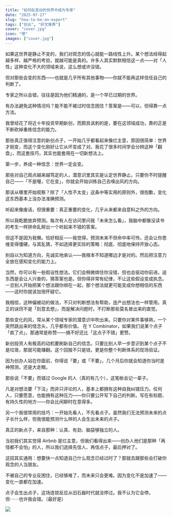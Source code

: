 ```yaml
---
title: "如何在变动的世界中成为专家"
date: "2025-07-27"
slug: "how-to-be-an-expert"
tags: ["创业", "好文推荐"]
cover: "cover.jpg"
icon: "😎"
images: ["cover.jpg"]
---
```

如果这世界是静止不变的，我们对观念的信心就能一路线性上升。某个想法经得起越多样、越严格的考验，就越可能是真的。许多人其实默默相信这一点——对「人性」这种变化不大的领域来说，这么想或许没错。



但对那些会变的东西——也就是几乎所有其他事物——你就不能再这样信任自己的判断了。



专家之所以会错，往往是因为他们精通的，是一个早已过期的世界。



有办法避免这种情况吗？能不能不被过时信念困住？答案是——可以，但得靠一点方法。



我曾经花了将近十年投资早期新创，而颇具讽刺的是，要在这领域成功，靠的正是不断砍掉重练信念的能力。



那些真正值得注意的新创点子，一开始几乎都看起来像烂主意，原因很简单：世界才刚变，而这个变化刚好让它从坏变成了对。我花了很多时间学会分辨这种「翻盘」，而这套技巧，其实也能套用在一切新想法上。



第一步，养成一种信念：世界一定会变。



那些对自己观点越来越笃定的人，潜意识里其实是认定世界静止。只要你不时提醒自己——「不是喔，它在变」，你就会开始训练自己去嗅出风的方向。



那该从哪里开始观察？除了「人性不太变」这条中等实用的原则外，很抱歉，变化这东西基本上没办法准确预测。



听起来像废话，但很重要：真正重要的变化，几乎从来都来自意料之外的方向。



所以我乾脆放弃预测。每次有人在访问里问我「未来怎么看」，我脑中都像没读书的考生一样拼命乱掰出一个听起来不错的答案。



但这不是因为我懒。恰好相反——我觉得，预测未来不但命中率可怜，还会让你思维变得僵硬。与其乱猜，不如选择更实际的策略：彻底、彻底地保持开放心态。



别自以为知道方向，先诚实地承认——我根本不知道哪边才是对的。然后把注意力全放在感知变化的能力上。



当然，你可以有一些假设性想法。它们会稍微绑住你没错，但也会驱动你前进。追东西是会让人兴奋的，猜答案也是。但你得非常有纪律，不让这些假设变成执念。
一旦别人开始把某个想法跟你绑在一起，那个想法就更可能变成你想相信的东西——这时你就该加倍怀疑它。



我相信，这种偏被动的做法，不只对判断想法有帮助，连产出想法也一样管用。真正的诀窍不是「刻意去想」，而是解决问题时，不打断那些莫名冒出来的直觉。



那些变化的风，常从某个领域专家的潜意识中吹出来。只要你对某件事够熟，一个突然跳出来的怪念头，几乎都有价值。
在 Y Combinator，如果我们说某个点子「疯了点」，那通常是称赞——搞不好还比「这点子不错」更赞。



新创投资人有极高的动机要刷新自己的信念。只要比别人早一步意识到某个点子不是垃圾，那就可能赚翻。这个回报不只是钱，更是你整个判断体系的现场验证。



因为创办人站在你面前，你得说「要」或「不要」，几个月后你就会知道你当时是神预测，还是大走眼。



那些说「不要」而错过 Google 的人（真的有几个），这笔帐会记一辈子。



凡是对想法要「下注」而非只评论的人，基本上都拥有这种自我纠错压力。任何人，只要愿意，也能拥有这种压力——你只要公开写下自己的判断。写在有标题、有持久性的地方——你会比闲聊时在意得多。



另一个我很常用的技巧：一开始先看人，不先看点子。虽然我们无法预测未来的点子长什么样，但我很能预测什么样的人会生出未来的点子。



真正的新点子，来自那种：认真、有劲、脑袋够独立的人。



当初我们其实觉得 Airbnb 是烂主意，但我们看得出来——创办人他们是那种「再怪都不会怕」的人，所以我们选择先信人、再信点子，最后押对了。



这招其实通用：想要快一点知道自己什么观念已经过时了？那就去跟那些会打破你观念的人当朋友。



不被自己的专业反困住，已经够难了，而未来只会更难。因为变化不是加速了——变化一直都在加速。



点子会生出点子，这场连锁反应从旧石器时代就没停过。我不认为它会停。
但⋯⋯也许我会错。（最好是）




![](https://prod-files-secure.s3.us-west-2.amazonaws.com/112d0858-5090-4d34-a606-b75eb8d65fd2/46476355-9cf3-4e99-9b7a-3531bc426380/1000202064.png?X-Amz-Algorithm=AWS4-HMAC-SHA256&X-Amz-Content-Sha256=UNSIGNED-PAYLOAD&X-Amz-Credential=ASIAZI2LB466TFJDHTWE%2F20250804%2Fus-west-2%2Fs3%2Faws4_request&X-Amz-Date=20250804T032450Z&X-Amz-Expires=3600&X-Amz-Security-Token=IQoJb3JpZ2luX2VjEAIaCXVzLXdlc3QtMiJIMEYCIQCOYSn3wuHF9lDRTV2O7nGB6wclzFgvnZmOLCjDhMLriAIhAMezXoLwC05RXzSoMKzmrgCcR4YwQFuRCGyVHrWFTT1WKv8DCDsQABoMNjM3NDIzMTgzODA1Igx%2B4YWhjBX4I5z6QkEq3AMC9an9ZvLdNhnIl%2FsDONskk7giR1W9ySiwfH4VHlOgQWguTjpDPM0xojC%2FXjqNAX7J9fbYUsEpej10wNZjrf%2BIaN%2F0oxJyfPf%2BtMEJ4LV8CKdcRmeNjgJ7OmvFcaDr%2FL7%2F5JIZaLxz8AiFAqDBlatIHYQ0tGVaew5hIuTCwUjqHMTqKapwE0uBZnAQkz6w%2B8EblHaZQslaSV095dQJR9S8yPcrrPEtrzufDp%2BmYqX4U8%2FYCmuJqoBRkqQBe1xY2fhLlf5O5bLkLZRv4SYgXc%2FgpH1Or3qD1x0b%2Fm%2BYnx6Cq2DuqNFXK2Nw8eNFLf%2BucRP%2BwBVColXUXWdzK0pMDLv4KWnwr4%2FjQFSOsR2WaZuE9%2Fq1LYYQvu8Usv2TwrF4XCFUW%2Bybek04Erq3iUiG05xVCKToCQs4SSPHXoq0Vo9QE2%2FPsAN%2FOzXG1Gw0sKWP7NoKqD7hcT7MDAmWVkuXlAkaLY6p0osln58sFbj42dHegCbgZYFgxSVuh9Jt6KZX%2F6FH3VFz4YKhwo7pSS22Fty6RH6f5ZqypR0iQzS7qkf9Spd2h9or7TJpih3GFB882wFkUnmZ6AD2dVkaf%2FmaAhWxTQOHGG%2BMoYUh8T7Crb4ul5E1IAruLcPU%2FL91yTCOrsDEBjqkAROwkJ5Tuy%2BfSaMk%2FBYiAjOMgks88wzYQCg9jHPGx%2Ful6Oryffq%2BzpklvsvL5B3saNy8zGAbfZ%2FNz57k3y%2BUTR%2FI99KDBQFokFBBKjPaWqNJYvIQilDaxou9PQM%2FavsxCAU9VtihHJNjQwqLxaiF98sFKxWLcIZrp%2FAdiUIedkZL7IDxr5XSMeCvTZ0QFb7EfOZSnQuC1SM6jd99yleGFXAIeDYG&X-Amz-Signature=b2a5f4e682f0bcd9f288290e7d358dc1f82615a744070039bbd007d009fadc5f&X-Amz-SignedHeaders=host&x-amz-checksum-mode=ENABLED&x-id=GetObject)

